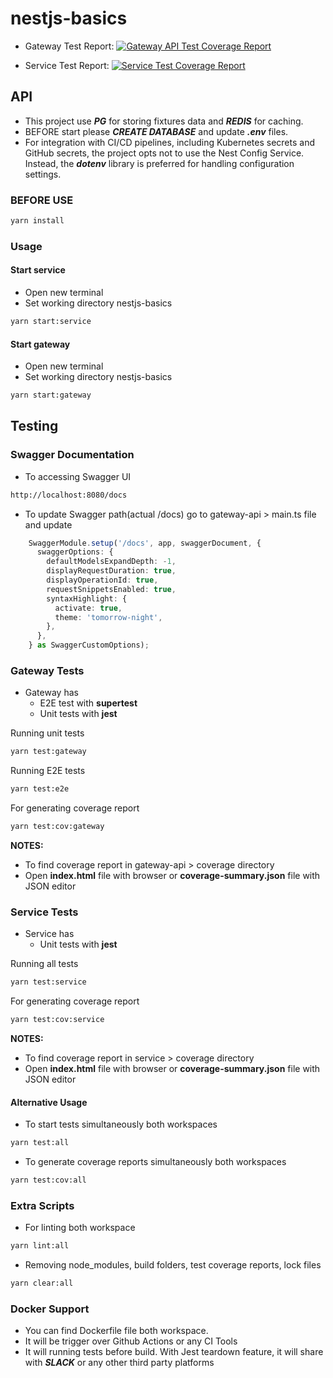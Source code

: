 # nestjs-basics


* Gateway Test Report: [![Gateway API Test Coverage Report](https://github.com/vural-hakan/nestjs-basics/actions/workflows/gateway-api-test-coverage.yml/badge.svg?branch=master&event=push)](https://github.com/vural-hakan/nestjs-basics/actions/workflows/gateway-api-test-coverage.yml)

* Service Test Report: [![Service Test Coverage Report](https://github.com/vural-hakan/nestjs-basics/actions/workflows/service-test-coverage.yml/badge.svg?branch=master&event=push)](https://github.com/vural-hakan/nestjs-basics/actions/workflows/service-test-coverage.yml)


## API

* This project use ***PG*** for storing fixtures data and ***REDIS*** for caching.
* BEFORE start please ***CREATE DATABASE*** and update ***.env*** files.
* For integration with CI/CD pipelines, including Kubernetes secrets and GitHub secrets, the project opts not to use the Nest Config Service. Instead, the ***dotenv*** library is preferred for handling configuration settings.

### BEFORE USE
```bash
yarn install
```

### Usage

#### Start service
* Open new terminal
* Set working directory nestjs-basics

```bash
yarn start:service
```

#### Start gateway
* Open new terminal
* Set working directory nestjs-basics

```bash
yarn start:gateway
```

## Testing

### Swagger Documentation
* To accessing Swagger UI

```bash
http://localhost:8080/docs
```

* To update Swagger path(actual /docs) go to gateway-api > main.ts file and update 

```typescript
    SwaggerModule.setup('/docs', app, swaggerDocument, {
      swaggerOptions: {
        defaultModelsExpandDepth: -1,
        displayRequestDuration: true,
        displayOperationId: true,
        requestSnippetsEnabled: true,
        syntaxHighlight: {
          activate: true,
          theme: 'tomorrow-night',
        },
      },
    } as SwaggerCustomOptions);
```

### Gateway Tests
* Gateway has
    * E2E test with **supertest**
    * Unit tests with **jest**

Running unit tests
```bash
yarn test:gateway
```

Running E2E tests
```bash
yarn test:e2e
```

For generating coverage report

```bash
yarn test:cov:gateway
```

**NOTES:** 
* To find coverage report in gateway-api > coverage directory
* Open **index.html** file with browser or **coverage-summary.json** file with JSON editor


### Service Tests
* Service has
    * Unit tests with **jest**

Running all tests
```bash
yarn test:service
```

For generating coverage report

```bash
yarn test:cov:service
```

**NOTES:** 
* To find coverage report in service > coverage directory
* Open **index.html** file with browser or **coverage-summary.json** file with JSON editor

#### Alternative Usage
* To start tests simultaneously both workspaces

```bash
yarn test:all
```

* To generate coverage reports simultaneously both workspaces
 
```bash
yarn test:cov:all
```

### Extra Scripts

* For linting both workspace

```bash
yarn lint:all
```

* Removing node_modules, build folders, test coverage reports, lock  files

```bash
yarn clear:all
```

### Docker Support
* You can find Dockerfile file both workspace.
* It will be trigger over Github Actions or any CI Tools
* It will running tests before build. With Jest teardown feature, it will share with ***SLACK*** or any other third party platforms

